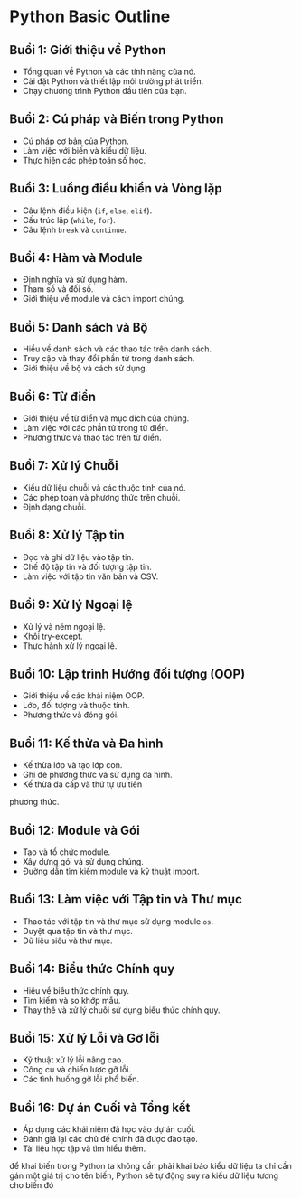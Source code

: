# Python Basic Outline

## Buổi 1: Giới thiệu về Python

- Tổng quan về Python và các tính năng của nó.
- Cài đặt Python và thiết lập môi trường phát triển.
- Chạy chương trình Python đầu tiên của bạn.

## Buổi 2: Cú pháp và Biến trong Python

- Cú pháp cơ bản của Python.
- Làm việc với biến và kiểu dữ liệu.
- Thực hiện các phép toán số học.

## Buổi 3: Luồng điều khiển và Vòng lặp

- Câu lệnh điều kiện (`if`, `else`, `elif`).
- Cấu trúc lặp (`while`, `for`).
- Câu lệnh `break` và `continue`.

## Buổi 4: Hàm và Module

- Định nghĩa và sử dụng hàm.
- Tham số và đối số.
- Giới thiệu về module và cách import chúng.

## Buổi 5: Danh sách và Bộ

- Hiểu về danh sách và các thao tác trên danh sách.
- Truy cập và thay đổi phần tử trong danh sách.
- Giới thiệu về bộ và cách sử dụng.

## Buổi 6: Từ điển

- Giới thiệu về từ điển và mục đích của chúng.
- Làm việc với các phần tử trong từ điển.
- Phương thức và thao tác trên từ điển.

## Buổi 7: Xử lý Chuỗi

- Kiểu dữ liệu chuỗi và các thuộc tính của nó.
- Các phép toán và phương thức trên chuỗi.
- Định dạng chuỗi.

## Buổi 8: Xử lý Tập tin

- Đọc và ghi dữ liệu vào tập tin.
- Chế độ tập tin và đối tượng tập tin.
- Làm việc với tập tin văn bản và CSV.

## Buổi 9: Xử lý Ngoại lệ

- Xử lý và ném ngoại lệ.
- Khối try-except.
- Thực hành xử lý ngoại lệ.

## Buổi 10: Lập trình Hướng đối tượng (OOP)

- Giới thiệu về các khái niệm OOP.
- Lớp, đối tượng và thuộc tính.
- Phương thức và đóng gói.

## Buổi 11: Kế thừa và Đa hình

- Kế thừa lớp và tạo lớp con.
- Ghi đè phương thức và sử dụng đa hình.
- Kế thừa đa cấp và thứ tự ưu tiên

 phương thức.

## Buổi 12: Module và Gói

- Tạo và tổ chức module.
- Xây dựng gói và sử dụng chúng.
- Đường dẫn tìm kiếm module và kỹ thuật import.

## Buổi 13: Làm việc với Tập tin và Thư mục

- Thao tác với tập tin và thư mục sử dụng module `os`.
- Duyệt qua tập tin và thư mục.
- Dữ liệu siêu và thư mục.

## Buổi 14: Biểu thức Chính quy

- Hiểu về biểu thức chính quy.
- Tìm kiếm và so khớp mẫu.
- Thay thế và xử lý chuỗi sử dụng biểu thức chính quy.

## Buổi 15: Xử lý Lỗi và Gỡ lỗi

- Kỹ thuật xử lý lỗi nâng cao.
- Công cụ và chiến lược gỡ lỗi.
- Các tình huống gỡ lỗi phổ biến.

## Buổi 16: Dự án Cuối và Tổng kết

- Áp dụng các khái niệm đã học vào dự án cuối.
- Đánh giá lại các chủ đề chính đã được đào tạo.
- Tài liệu học tập và tìm hiểu thêm.



để khai biến trong Python ta không cần phải khai báo kiểu dữ liệu ta chỉ cần gán một giá
trị cho tên biến, Python sẽ tự động suy ra kiểu dữ liệu tương cho biến đó